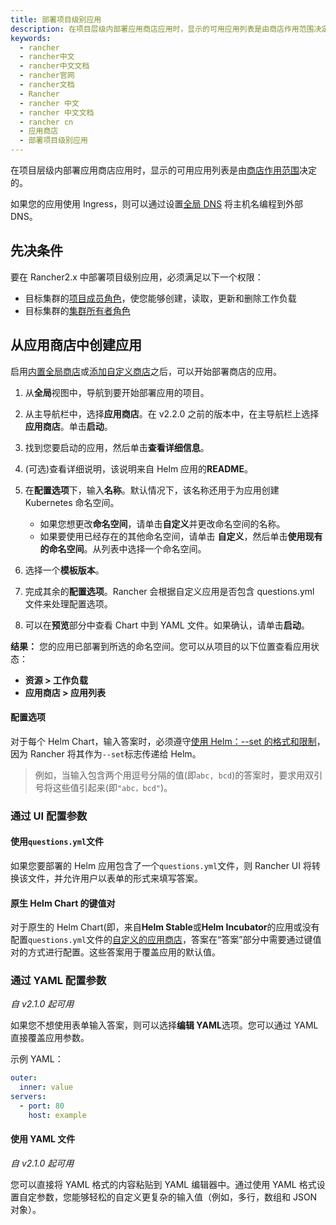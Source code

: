 ```yaml
---
title: 部署项目级别应用
description: 在项目层级内部署应用商店应用时，显示的可用应用列表是由商店作用范围决定的。如果您的应用使用Ingress，则可以通过设置全局将主机名编程到外部 DNS。
keywords:
  - rancher
  - rancher中文
  - rancher中文文档
  - rancher官网
  - rancher文档
  - Rancher
  - rancher 中文
  - rancher 中文文档
  - rancher cn
  - 应用商店
  - 部署项目级别应用
---
```


在项目层级内部署应用商店应用时，显示的可用应用列表是由[商店作用范围](/docs/rancher2/helm-charts/)决定的。

如果您的应用使用 Ingress，则可以通过设置[全局 DNS](/docs/rancher2/helm-charts/globaldns/) 将主机名编程到外部 DNS。

## 先决条件

要在 Rancher2.x 中部署项目级别应用，必须满足以下一个权限：

- 目标集群的[项目成员角色](/docs/rancher2/admin-settings/rbac/cluster-project-roles/)，使您能够创建，读取，更新和删除工作负载
- 目标集群的[集群所有者角色](/docs/rancher2/admin-settings/rbac/cluster-project-roles/)

## 从应用商店中创建应用

启用[内置全局商店](/docs/rancher2/helm-charts/built-in/)或[添加自定义商店](/docs/rancher2/helm-charts/adding-catalogs/)之后，可以开始部署商店的应用。

1. 从**全局**视图中，导航到要开始部署应用的项目。

2. 从主导航栏中，选择**应用商店**。在 v2.2.0 之前的版本中，在主导航栏上选择**应用商店**。单击**启动**。

3. 找到您要启动的应用，然后单击**查看详细信息**。

4. (可选)查看详细说明，该说明来自 Helm 应用的**README**。

5. 在**配置选项**下，输入**名称**。默认情况下，该名称还用于为应用创建 Kubernetes 命名空间。

   - 如果您想更改**命名空间**，请单击**自定义**并更改命名空间的名称。
   - 如果要使用已经存在的其他命名空间，请单击 **自定义**，然后单击**使用现有的命名空间**。从列表中选择一个命名空间。

6. 选择一个**模板版本**。

7. 完成其余的**配置选项**。Rancher 会根据自定义应用是否包含 questions.yml 文件来处理配置选项。

8. 可以在**预览**部分中查看 Chart 中到 YAML 文件。如果确认，请单击**启动**。

**结果：** 您的应用已部署到所选的命名空间。您可以从项目的以下位置查看应用状态：

- **资源 > 工作负载**
- **应用商店 > 应用列表**

#### 配置选项

对于每个 Helm Chart，输入答案时，必须遵守[使用 Helm：--set 的格式和限制](https://helm.sh/docs/intro/using_helm/#the-format-and-limitations-of-set)，因为 Rancher 将其作为`--set`标志传递给 Helm。

> 例如，当输入包含两个用逗号分隔的值(即`abc, bcd`)的答案时，要求用双引号将这些值引起来(即`"abc，bcd"`)。

### 通过 UI 配置参数

#### 使用`questions.yml`文件

如果您要部署的 Helm 应用包含了一个`questions.yml`文件，则 Rancher UI 将转换该文件，并允许用户以表单的形式来填写答案。

#### 原生 Helm Chart 的键值对

对于原生的 Helm Chart(即，来自**Helm Stable**或**Helm Incubator**的应用或没有配置`questions.yml`文件的[自定义的应用商店](/docs/rancher2/helm-charts/adding-catalogs/)，答案在“答案”部分中需要通过键值对的方式进行配置。这些答案用于覆盖应用的默认值。

### 通过 YAML 配置参数

_自 v2.1.0 起可用_

如果您不想使用表单输入答案，则可以选择**编辑 YAML**选项。您可以通过 YAML 直接覆盖应用参数。

示例 YAML：

```yaml
outer:
  inner: value
servers:
  - port: 80
    host: example
```

#### 使用 YAML 文件

_自 v2.1.0 起可用_

您可以直接将 YAML 格式的内容粘贴到 YAML 编辑器中。通过使用 YAML 格式设置自定参数，您能够轻松的自定义更复杂的输入值（例如，多行，数组和 JSON 对象）。
